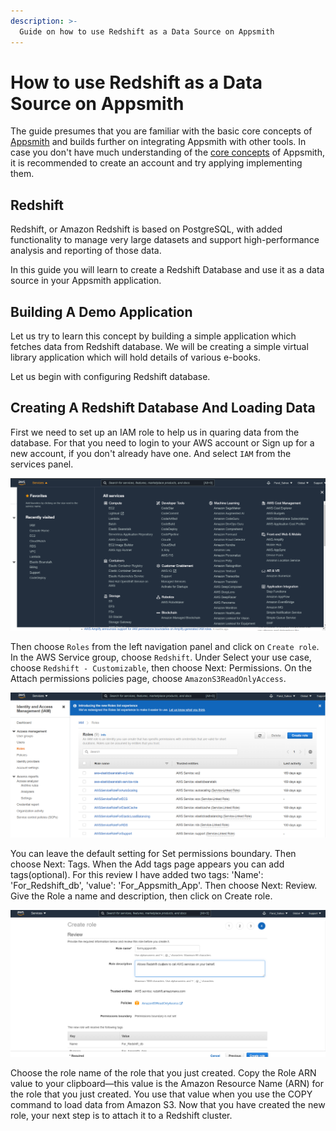 ```yaml
---
description: >-
  Guide on how to use Redshift as a Data Source on Appsmith
---
```


# How to use Redshift as a Data Source on Appsmith

The guide presumes that you are familiar with the basic core concepts of [Appsmith](https://www.appsmith.com/) and builds further on integrating Appsmith with other tools. In case you don't have much understanding of the [core concepts](../core-concepts/connecting-to-data-sources/) of Appsmith, it is recommended to create an account and try applying implementing them.

## Redshift

Redshift, or Amazon Redshift is based on PostgreSQL, with added functionality to manage very large datasets and support high-performance analysis and reporting of those data. 

In this guide you will learn to create a Redshift Database and use it as a data source in your Appsmith application.

## Building A Demo Application

Let us try to learn this concept by building a simple application which fetches data from Redshift database.
We will be creating a simple virtual library application which will hold details of various e-books.

Let us begin with configuring Redshift database.

## Creating A Redshift Database And Loading Data

First we need to set up an IAM role to help us in quaring data from the database. For that you need to login to your AWS account or Sign up for a new account, if you don't already have one. And select `IAM` from the services panel. 

![Screenshot one ](../.gitbook/assets/redshift-appsmith-1.png)

Then choose `Roles` from the left navigation panel and click on `Create role`. In the AWS Service group, choose `Redshift`.  Under Select your use case, choose `Redshift - Customizable`, then choose Next: Permissions. On the Attach permissions policies page, choose `AmazonS3ReadOnlyAccess`. 

![Screenshot two](../.gitbook/assets/redshift-appsmith-2.png)

You can leave the default setting for Set permissions boundary. Then choose Next: Tags.
When the Add tags page appears you can add tags(optional). For this review I have added two tags: 'Name': 'For_Redshift_db', 'value': 'For_Appsmith_App'. Then choose Next: Review. Give the Role a name and description, then click on Create role. 

![Screenshot three](../.gitbook/assets/redshift-appsmith-3.png)


Choose the role name of the role that you just created. Copy the Role ARN value to your clipboard—this value is the Amazon Resource Name (ARN) for the role that you just created. You use that value when you use the COPY command to load data from Amazon S3. Now that you have created the new role, your next step is to attach it to a Redshift cluster.




